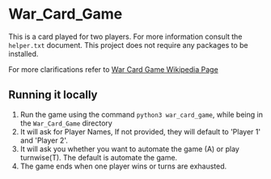 # War_Card_Game

This is a card played for two players. For more information consult the `helper.txt` document.
This project does not require any packages to be installed.

For more clarifications refer to [War Card Game Wikipedia Page](https://en.wikipedia.org/wiki/War_(card_game))

## Running it locally

1. Run the game using the command `python3 war_card_game`, while being in the
   `War_Card_Game` directory
2. It will ask for Player Names, If not provided, they will default to 'Player 1' and 'Player 2'.
3. It will ask you whether you want to automate the game (A) or play turnwise(T). The default is
   automate the game.
4. The game ends when one player wins or turns are exhausted.

